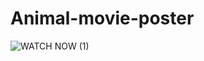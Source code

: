 # Animal-movie-poster

![WATCH NOW (1)](https://github.com/atulr2200/Animal-movie-poster/assets/130772262/6c3ed6b9-259f-4ac2-b34b-8c848e6862c2)
